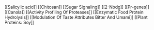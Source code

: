 [[Salicylic acid]]
[[Chitosan]]
[[Sugar Signaling]]
[[2-Nbdg]]
[[Pr-genes]]
[[Canola]]
[[Activity Profiling Of Proteases]]
[[Enzymatic Food Protein Hydrolysis]]
[[Modulation Of Taste Attributes Bitter And Umami]]
[[Plant Proteins: Soy]]
